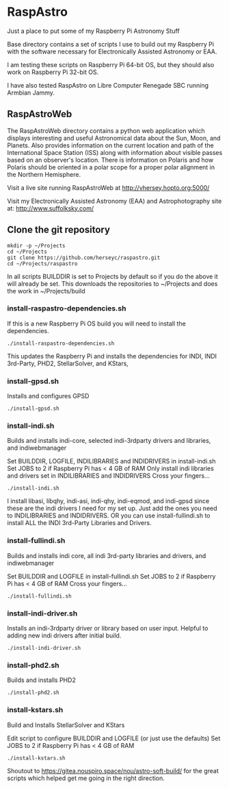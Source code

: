 # RaspAstro

Just a place to put some of my Raspberry Pi Astronomy Stuff

Base directory contains a set of scripts I use to build out my Raspberry Pi with the software necessary for Electronically Assisted Astronomy or EAA.

I am testing these scripts on Raspberry Pi 64-bit OS, but they should also work on Raspberry Pi 32-bit OS.

I have also tested RaspAstro on Libre Computer Renegade SBC running Armbian Jammy. 

## RaspAstroWeb
The RaspAstroWeb directory contains a python web application which displays interesting and useful Astronomical data about the Sun, Moon, and Planets.  Also provides information on the current location and path of the International Space Station (ISS) along with information about visible passes based on an observer's location.  There is information on Polaris and how Polaris should be oriented in a polar scope for a proper polar alignment in the Northern Hemisphere.

Visit a live site running RaspAstroWeb at http://vhersey.hopto.org:5000/

Visit my Electronically Assisted Astronomy (EAA) and Astrophotography site at: http://www.suffolksky.com/

## Clone the git repository
```
mkdir -p ~/Projects
cd ~/Projects
git clone https://github.com/herseyc/raspastro.git
cd ~/Projects/raspastro
```

In all scripts BUILDDIR is set to Projects by default so if you do the above it will already be set. This downloads the repositories to ~/Projects and does the work in ~/Projects/build 

### install-raspastro-dependencies.sh
If this is a new Raspberry Pi OS build you will need to install the dependencies.
```
./install-raspastro-dependencies.sh
```
This updates the Raspberry Pi and installs the dependencies for INDI, INDI 3rd-Party, PHD2, StellarSolver, and KStars,

### install-gpsd.sh
Installs and configures GPSD
```
./install-gpsd.sh
```

### install-indi.sh
Builds and installs indi-core, selected indi-3rdparty drivers and libraries, and indiwebmanager

Set BUILDDIR, LOGFILE, INDILIBRARIES and INDIDRIVERS in install-indi.sh
Set JOBS to 2 if Raspberry Pi has < 4 GB of RAM
Only install indi libraries and drivers set in INDILIBRARIES and INDIDRIVERS
Cross your fingers...
```
./install-indi.sh
```
I install libasi, libqhy, indi-asi, indi-qhy, indi-eqmod, and indi-gpsd since these are the indi drivers I need for my set up.  Just add the ones you need to INDILIBRARIES and INDIDRIVERS. OR you can use install-fullindi.sh to install ALL the INDI 3rd-Party Libraries and Drivers.

### install-fullindi.sh
Builds and installs indi core, all indi 3rd-party libraries and drivers, and indiwebmanager

Set BUILDDIR and LOGFILE in install-fullindi.sh
Set JOBS to 2 if Raspberry Pi has < 4 GB of RAM
Cross your fingers...
```
./install-fullindi.sh
```

### install-indi-driver.sh
Installs an indi-3rdparty driver or library based on user input.  Helpful to adding new indi drivers after initial build.

```
./install-indi-driver.sh
```

### install-phd2.sh
Builds and installs PHD2
```
./install-phd2.sh
```

### install-kstars.sh
Build and Installs StellarSolver and KStars

Edit script to configure BUILDDIR and LOGFILE (or just use the defaults)
Set JOBS to 2 if Raspberry Pi has < 4 GB of RAM
```
./install-kstars.sh
```


Shoutout to https://gitea.nouspiro.space/nou/astro-soft-build/ for the great scripts which helped get me going in the right direction.



